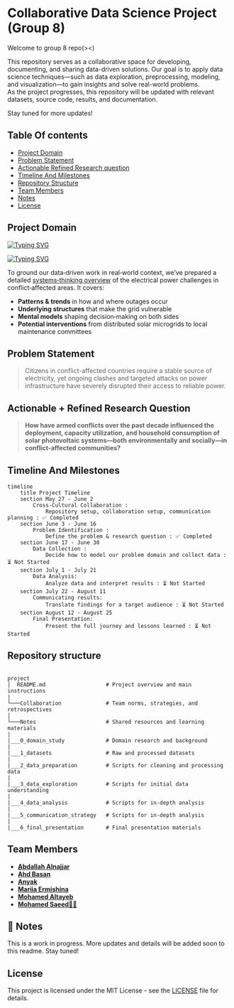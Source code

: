 # Collaborative Data Science Project (Group 8)

Welcome to group 8 repo(><)  

This repository serves as a collaborative space for developing, documenting,
and sharing data-driven solutions. Our goal is to apply data
science techniques—such as data exploration,
preprocessing, modeling, and visualization—to gain insights and
solve real-world problems.  
As the project progresses, this repository will be updated with relevant datasets,
source code, results, and documentation.  

Stay tuned for more updates!

## Table Of contents

* [Project Domain](#project-domain)
* [Problem Statement](#problem-statement)
* [Actionable Refined Research question](#actionable--refined-research-question)
* [Timeline And Milestones](#timeline-and-milestones)
* [Repository Structure](#repository-structure)
* [Team Members](#team-members)
* [Notes](#-notes)
* [License](#license)

## Project Domain

[![Typing SVG](https://readme-typing-svg.herokuapp.com?font=times+new+roman&weight=900&size=40&duration=5015&pause=1000&color=EBC927&repeat=false&width=580&height=60&lines=SUSTAINABLE+DEVELOPMENT)](https://git.io/typing-svg)

[![Typing SVG](https://readme-typing-svg.herokuapp.com?font=times+new+roman&weight=900&size=30&duration=5015&pause=1000&color=3D8CA7&vCenter=true&repeat=false&width=561&height=47&lines=Renewable+Energy+in+Conflict+Zones)](https://git.io/typing-svg)

To ground our data‑driven work in real‑world context, we’ve prepared a detailed
[systems‑thinking overview](https://github.com/MIT-Emerging-Talent/ET6-CDSP-group-08-repo/blob/dc676e15aa9831b8cd7451ce91443bb873376281/0_domain_study/understanding_of_problem_domain.md)
 of the electrical power challenges in
conflict‑affected areas. It covers:

* **Patterns & trends** in how and where outages occur  
* **Underlying structures** that make the grid vulnerable  
* **Mental models** shaping decision‑making on both sides  
* **Potential interventions** from distributed solar
microgrids to local maintenance committees

<!-- markdownlint-disable MD031 MD033 MD004 MD009 MD013 MD045 -->
## Problem Statement

> Citizens in conflict-affected countries require a stable source of electricity, yet ongoing clashes and targeted attacks on power infrastructure have severely disrupted their access to reliable power.

## Actionable + Refined Research Question

> **How have armed conflicts over the past decade influenced the deployment,
> capacity utilization, and household consumption of solar photovoltaic
> systems—both environmentally and socially—in conflict-affected communities?**

## Timeline And Milestones

```mermaid
timeline
    title Project Timeline
    section May 27 - June 2
        Cross-Cultural Collaboration :
            Repository setup, collaboration setup, communication planning : ✅ Completed
    section June 3 - June 16
        Problem Identification :
            Define the problem & research question : ✅ Completed
    section June 17 - June 30
        Data Collection :
            Decide how to model our problem domain and collect data : ⏳ Not Started
    section July 1 - July 21
        Data Analysis:
            Analyze data and interpret results : ⏳ Not Started
    section July 22 - August 11
        Communicating results:
            Translate findings for a target audience : ⏳ Not Started
    section August 12 - August 25
        Final Presentation:
            Present the full journey and lessons learned : ⏳ Not Started
```

## Repository structure

```text

project
│  README.md                   # Project overview and main instructions        
|   
└───Collaboration              # Team norms, strategies, and retrospectives
│
└───Notes                      # Shared resources and learning materials
|
|___0_domain_study             # Domain research and background
|
|___1_datasets                 # Raw and processed datasets
|
|___2_data_preparation         # Scripts for cleaning and processing data
|
|___3_data_exploration         # Scripts for initial data understanding
|
|___4_data_analysis            # Scripts for in-depth analysis
|
|___5_communication_strategy   # Scripts for in-depth analysis
|
|___6_final_presentation       # Final presentation materials
```

## Team Members

- **ِ[Abdallah Alnajjar](https://github.com/theabdallahnjr)**
- **[Ahd Basan](https://github.com/ahdbasan)**
- **[Anyak](https://github.com/Anyak7)**
- **[Mariia Ermishina](https://github.com/ermishina)**
- **[Mohamed Altayeb](https://github.com/Mo-Altayeb)**
- **[Mohamed Saeed👨‍💻](https://github.com/Tbaosman)**

## 📌 Notes

This is a work in progress. More updates and details will be added soon to
this readme. Stay tuned!

## License

This project is licensed under the MIT License -
see the [LICENSE](https://choosealicense.com/licenses/mit/) file for details.
